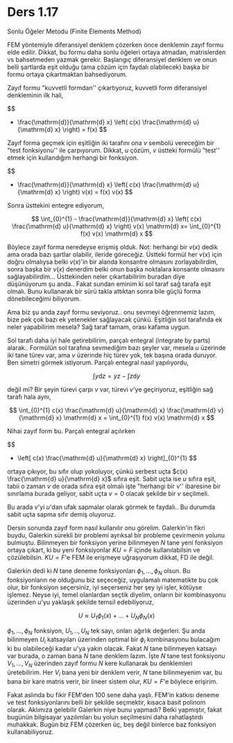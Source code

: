 # Ders 1.17

Sonlu Öğeler Metodu (Finite Elements Method)

FEM yöntemiyle diferansiyel denklem çözerken önce denklemin zayıf formu elde
edilir. Dikkat, bu formu daha sonlu öğeleri ortaya atmadan, matrislerden vs
bahsetmeden yazmak gerekir. Başlangıç diferansiyel denklem ve onun belli
şartlarda eşit olduğu (ama çözüm için faydalı olabilecek) başka bir formu
ortaya çıkartmaktan bahsediyorum. 

Zayıf formu "kuvvetli formdan'' çıkartıyoruz, kuvvetli form diferansiyel
denkleminin ilk hali,

$$
- \frac{\mathrm{d}}{\mathrm{d} x} \left( c(x) \frac{\mathrm{d} u}{\mathrm{d} x} \right) = f(x)
$$

Zayıf forma geçmek için eşitliğin iki tarafını ona $v$ sembolü vereceğim bir
"test fonksiyonu'' ile çarpıyorum. Dikkat, $u$ çözüm, $v$ üstteki formülü
"test'' etmek için kullandığım herhangi bir fonksiyon. 

$$
- \frac{\mathrm{d}}{\mathrm{d} x} \left( c(x) \frac{\mathrm{d} u}{\mathrm{d} x} \right) v(x) =
f(x) v(x)
$$

Sonra üsttekini entegre ediyorum,

$$
\int_{0}^{1} - \frac{\mathrm{d}}{\mathrm{d} x} \left( c(x) \frac{\mathrm{d} u}{\mathrm{d} x} \right) v(x) \mathrm{d} x=
\int_{0}^{1} f(x) v(x) \mathrm{d} x
$$

Böylece zayıf forma neredeyse erişmiş olduk. Not: herhangi bir $v(x)$ dedik ama
orada bazı şartlar olabilir, ileride göreceğiz. Üstteki formül her $v(x)$ için
doğru olmalıysa belki $v(x)$'in bir alanda konsantre olmasını zorlayabilirdim,
sonra başka bir $v(x)$ denerdim belki onun başka noktalara konsante olmasını
sağlayabilirdim... Üsttekinden neler çıkartabilirim buradan diye düşünüyorum şu
anda.. Fakat sundan eminim ki sol taraf sağ tarafa eşit olmalı. Bunu kullanarak
bir sürü takla attıktan sonra bile güçlü forma dönebileceğimi biliyorum.

Ama biz şu anda zayıf formu seviyoruz.. onu sevmeyi öğrenmemiz lazım, bize pek
çok bazı ek yetenekler sağlayacak çünkü. Eşitliğin sol tarafında ek neler
yapabilirim mesela? Sağ taraf tamam, orası kafama uygun.

Sol tarafı daha iyi hale getirebilirim, parçalı entegral (integrate by parts)
alarak.. Formülün sol tarafına sevmediğim bazı şeyler var, mesela $u$ üzerinde
iki tane türev var, ama $v$ üzerinde hiç türev yok, tek başına orada duruyor.
Ben simetri görmek istiyorum. Parçalı entegral nasıl yapılıyordu,

$$ \int y \mathrm{d} z = y  z - \int z \mathrm{d} y $$

değil mi? Bir şeyin türevi çarpı $v$ var, türevi $v$'ye geçiriyoruz, eşitliğin
sağ tarafı hala aynı,

$$
\int_{0}^{1} c(x) \frac{\mathrm{d} u}{\mathrm{d} x} \frac{\mathrm{d} v}{\mathrm{d} x} \mathrm{d} x =
\int_{0}^{1} f(x) v(x) \mathrm{d} x
$$

Nihai zayıf form bu. Parçalı entegral açılırken

$$
- \left[ c(x) \frac{\mathrm{d} u}{\mathrm{d} x}  \right]_{0}^{1}
$$

ortaya çıkıyor, bu sıfır olup yokoluyor, çünkü serbest uçta $c(x) \frac{\mathrm{d} u}{\mathrm{d} x}$
sıfıra eşit. Sabit uçta ise $u$ sıfıra eşit, tabii o zaman $v$ de orada sıfıra
eşit olmalı işte "herhangi bir $v$'' ibaresine bir sınırlama burada geliyor,
sabit uçta $v=0$ olacak şekilde bir $v$ seçilmeli.

Bu arada $v$'yi $u$'dan ufak sapmalar olarak görmek te faydalı.. Bu durumda
sabit uçta sapma sıfır demiş oluyoruz.

Dersin sonunda zayıf form nasıl kullanılır onu görelim. Galerkin'in fikri buydu,
Galerkin sürekli bir problemi ayrıksal bir probleme çevirmenin yolunu bulmuştu.
Bilinmeyen bir fonksiyon yerine bilinmeyen $N$ tane yeni fonksiyon ortaya
çıkart, ki bu yeni fonksiyonlar $KU = F$ içinde kullanılabilsin ve çözülebilsin.
$KU=F$'e FEM ile erişmeye uğraşıyorum dikkat, FD ile değil.

Galerkin dedi ki $N$ tane deneme fonksiyonları $\phi_1,...,\phi_N$ olsun. Bu
fonksiyonların ne olduğunu biz seçeceğiz, uygulamalı matematikte bu çok olur,
bir fonksiyon seçersiniz, iyi seçerseniz her şey iyi işler, kötüyse işlemez.
Neyse iyi, temel olanlardan seçtik diyelim, onların bir kombinasyonu üzerinden
$u$'yu yaklaşık şekilde temsil edebiliyoruz,

$$
U \approx U_1 \phi_1(x) + ... + U_N \phi_N(x)
$$

$\phi_1,...,\phi_N$ fonksiyon, $U_1,..,U_N$ tek sayı, onları ağırlık değerleri.
Şu anda bilinmeyen $U_i$ katsayıları üzerinden optimal bir $\phi_i$ kombinasyonu
bulacağım ki bu olabileceği kadar $u$'ya yakın olacak. Fakat $N$ tane bilinmeyen
katsayı var burada, o zaman bana $N$ tane denklem lazım. İşte $N$ tane test
fonksiyonu $V_1,...,V_N$ üzerinden zayıf formu $N$ kere kullanarak bu
denklemleri üretebilirim. Her $V_i$ bana yeni bir denklem verir, $N$ tane
bilinmeyenim var, bu bana bir kare matris verir, bir lineer sistem olur, 
$KU = F$'e böylece erişirim.

Fakat aslında bu fikir FEM'den 100 sene daha yaşlı. FEM'in katkısı deneme ve
test fonksiyonlarını belli bir şekilde seçmektir, kısaca basit polinom
olarak. Aklımıza gelebilir Galerkin niye bunu yapmadı? Belki yapmıştır, fakat
bugünün bilgisayar yazılımları bu yolun seçilmesini daha rahatlaştırdı muhakkak.
Bugün biz FEM çözerken üç, beş değil binlerce baz fonksiyon kullanabiliyoruz.







